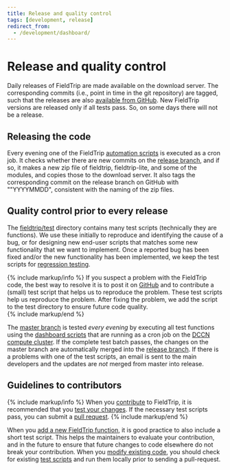 ```yaml
---
title: Release and quality control
tags: [development, release]
redirect_from:
  - /development/dashboard/
---
```


# Release and quality control

Daily releases of FieldTrip are made available on the download server. The corresponding commits (i.e., point in time in the git repository) are tagged, such that the releases are also [available from GitHub](https://github.com/fieldtrip/fieldtrip/releases). New FieldTrip versions are released only if all tests pass. So, on some days there will not be a release.

## Releasing the code

Every evening one of the FieldTrip [automation scripts](https://github.com/fieldtrip/automation) is executed as a cron job. It checks whether there are new commits on the [release branch](https://github.com/fieldtrip/fieldtrip/tree/release), and if so, it makes a new zip file of fieldtrip, fieldtrip-lite, and some of the modules, and copies those to the download server. It also tags the corresponding commit on the release branch on GitHub with ""YYYYMMDD", consistent with the naming of the zip files.

## Quality control prior to every release

The [fieldtrip/test](https://github.com/fieldtrip/fieldtrip/tree/master/test) directory contains many test scripts (technically they are functions). We use these initially to reproduce and identifying the cause of a bug, or for designing new end-user scripts that matches some new functionality that we want to implement. Once a reported bug has been fixed and/or the new functionality has been implemented, we keep the test scripts for [regression testing](https://en.wikipedia.org/wiki/Regression_testing).

{% include markup/info %}
If you suspect a problem with the FieldTrip code, the best way to resolve it is to post it on [GitHub](https://github.com/fieldtrip/fieldtrip/issues) and to contribute a (small) test script that helps us to reproduce the problem. These test scripts help us reproduce the problem. After fixing the problem, we add the script to the test directory to ensure future code quality.  
{% include markup/end %}

The [master branch](https://github.com/fieldtrip/fieldtrip/tree/master) is tested _every evening_ by executing all test functions using the [dashboard scripts](https://github.com/fieldtrip/dashboard) that are running as a cron job on the [DCCN compute cluster](https://dccn-hpc-wiki.readthedocs.io). If the complete test batch passes, the changes on the master branch are automatically merged into the [release branch](https://github.com/fieldtrip/fieldtrip/tree/release). If there is a problems with one of the test scripts, an email is sent to the main developers and the updates are _not_ merged from master into release.

## Guidelines to contributors

{% include markup/info %}
When you [contribute](/development/contribute) to FieldTrip, it is recommended that you [test your changes](/development/testing). If the necessary test scripts pass, you can submit a [pull request](https://github.com/fieldtrip/fieldtrip/pulls).
{% include markup/end %}

When you [add a new FieldTrip function](/development/testing#adding-a-new-test-script), it is good practice to also include a short test script. This helps the maintainers to evaluate your contribution, and in the future to ensure that future changes to code elsewhere do not break your contribution. When you [modify existing code](/development/testing), you should check for existing [test scripts](/development/testing#running-existing-tests) and run them locally prior to sending a pull-request.
